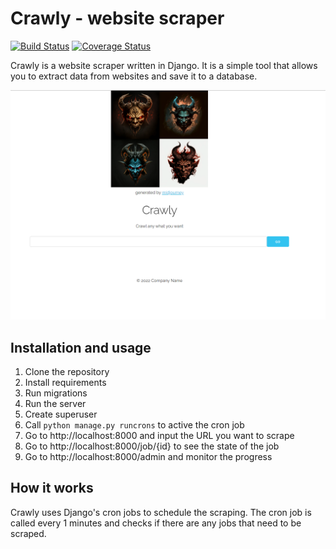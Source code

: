 # Crawly - website scraper

[![Build Status](https://travis-ci.org/oltarasenko/crawly.svg?branch=master)](https://travis-ci.org/scrobot/sites_crawler)
[![Coverage Status](https://coveralls.io/repos/github/oltarasenko/crawly/badge.svg?branch=master)](https://coveralls.io/github/scrobot/sites_crawler?branch=master)

Crawly is a website scraper written in Django. 
It is a simple tool that allows you to extract data from websites and save it to a database.

![preview.png](media/preview.png)

## Installation and usage

1. Clone the repository
2. Install requirements
3. Run migrations
4. Run the server
5. Create superuser
6. Call `python manage.py runcrons` to active the cron job
7. Go to http://localhost:8000 and input the URL you want to scrape  
8. Go to http://localhost:8000/job/{id} to see the state of the job
9. Go to http://localhost:8000/admin and monitor the progress

## How it works

Crawly uses Django's cron jobs to schedule the scraping. 
The cron job is called every 1 minutes and checks if there are any jobs that need to be scraped.